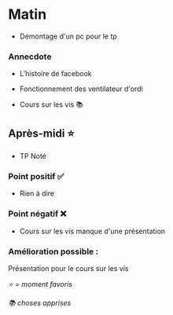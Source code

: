 # Matin

- Démontage d'un pc pour le tp 

### Annecdote 

- L'histoire de facebook
- Fonctionnement des ventilateur d'ordi

- Cours sur les vis 📚

## Après-midi ⭐️

- TP Noté 

### Point positif ✅

- Rien à dire 

### Point négatif ❌
- Cours sur les vis manque d'une présentation

### Amélioration possible :

Présentation pour le cours sur les vis
<br>

*⭐️ = moment favoris*

*📚 choses apprises*
